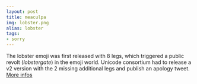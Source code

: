 ```yaml
---
layout: post
title: meaculpa
img: lobster.png
alias: lobster
tags:
- sorry
---
```

The lobster emoji was first released with 8 legs, which triggered a public revolt (_lobstergate_) in the emoji world.
Unicode consortium had to release a v2 version with the 2 missing additional legs and publish an apology tweet.
[More infos](https://www.cosmopolitan.com/lifestyle/a18567442/lobster-emoji-drama/)

